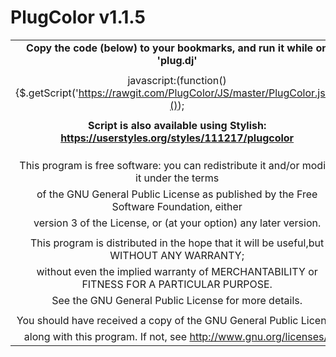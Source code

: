 **PlugColor v1.1.5**
=====================

|  |
|:-----------------------------------------------------------------------------------------------:|
|**Copy the code (below) to your bookmarks, and run it while on 'plug.dj'**|
|  |
|javascript:(function(){$.getScript('https://rawgit.com/PlugColor/JS/master/PlugColor.js');}());|
|  |
|**Script is also available using Stylish: https://userstyles.org/styles/111217/plugcolor**|
|  |
|  |
|  |
|This program is free software: you can redistribute it and/or modify it under the terms|
|of the GNU General Public License as published by the Free Software Foundation, either|
|version 3 of the License, or (at your option) any later version.|
|  |
|This program is distributed in the hope that it will be useful,but WITHOUT ANY WARRANTY;|
|without even the implied warranty of MERCHANTABILITY or FITNESS FOR A PARTICULAR PURPOSE.|
|See the GNU General Public License for more details.|
|  |
|You should have received a copy of the GNU General Public License|
|along with this program. If not, see http://www.gnu.org/licenses/.|
